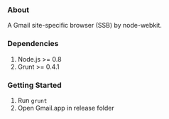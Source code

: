 ### About

A Gmail site-specific browser (SSB) by node-webkit.

### Dependencies

1. Node.js >= 0.8
2. Grunt >= 0.4.1

### Getting Started

1. Run `grunt`
2. Open Gmail.app in release folder

